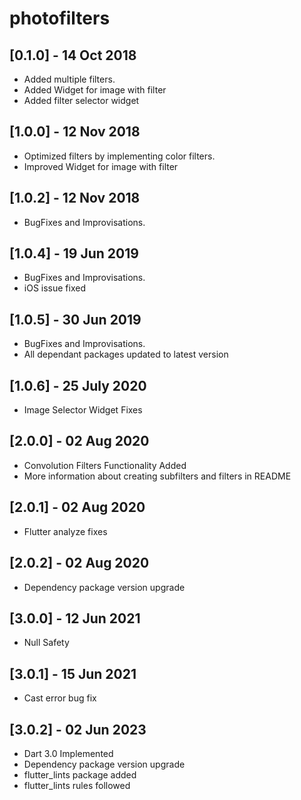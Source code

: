 # photofilters

## [0.1.0] - 14 Oct 2018

- Added multiple filters.
- Added Widget for image with filter
- Added filter selector widget

## [1.0.0] - 12 Nov 2018

- Optimized filters by implementing color filters.
- Improved Widget for image with filter

## [1.0.2] - 12 Nov 2018

- BugFixes and Improvisations.

## [1.0.4] - 19 Jun 2019

- BugFixes and Improvisations.
- iOS issue fixed

## [1.0.5] - 30 Jun 2019

- BugFixes and Improvisations.
- All dependant packages updated to latest version

## [1.0.6] - 25 July 2020

- Image Selector Widget Fixes

## [2.0.0] - 02 Aug 2020

- Convolution Filters Functionality Added
- More information about creating subfilters and filters in README

## [2.0.1] - 02 Aug 2020

- Flutter analyze fixes

## [2.0.2] - 02 Aug 2020

- Dependency package version upgrade

## [3.0.0] - 12 Jun 2021

- Null Safety

## [3.0.1] - 15 Jun 2021

- Cast error bug fix

## [3.0.2] - 02 Jun 2023

- Dart 3.0 Implemented
- Dependency package version upgrade
- flutter_lints package added
- flutter_lints rules followed
